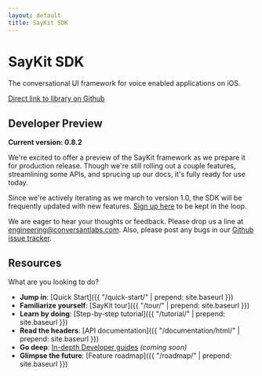 ```yaml
---
layout: default
title: SayKit SDK
---
```


# SayKit SDK

The conversational UI framework for voice enabled applications on iOS.

[Direct link to library on Github](https://github.com/ConversantLabs/SayKitSDK/)

## Developer Preview

**Current version: 0.8.2**

We're excited to offer a preview of the SayKit framework as we prepare it for production release. Though we're still rolling out a couple features, streamlining some APIs, and sprucing up our docs, it's fully ready for use today.

Since we're actively iterating as we march to version 1.0, the SDK will be frequently updated with new features. [Sign up here](http://www.conversantlabs.com/download) to be kept in the loop.

We are eager to hear your thoughts or feedback. Please drop us a line at [engineering@conversantlabs.com](mailto:engineering@conversantlabs.com). Also, please post any bugs in our [Github issue tracker](https://github.com/ConversantLabs/SayKitSDK/issues).

## <a name="developer-resources"></a>Resources

What are you looking to do?

- **Jump in**: [Quick Start]({{ "/quick-start/" | prepend: site.baseurl }})
- **Familiarize yourself**: [SayKit tour]({{ "/tour/" | prepend: site.baseurl }})
- **Learn by doing**: [Step-by-step tutorial]({{ "/tutorial/" | prepend: site.baseurl }})
- **Read the headers**: [API documentation]({{ "/documentation/html/" | prepend: site.baseurl }})
- **Go deep**: [In-depth Developer guides](#) *(coming soon)*
- **Glimpse the future**: [Feature roadmap]({{ "/roadmap/" | prepend: site.baseurl }})
